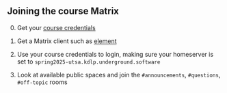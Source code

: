 ## Joining the course Matrix

0. Get your [course credentials](credentials.md)

0. Get a Matrix client such as [element](https://app.element.io)

0. Use your course credentials to login, making sure your homeserver is set to `spring2025-utsa.kdlp.underground.software`

0. Look at available public spaces and join the `#announcements`, `#questions`, `#off-topic` rooms
